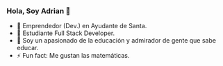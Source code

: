 ### Hola, Soy Adrian 👋

- 🔭 Emprendedor (Dev.) en Ayudante de Santa.
- 🌱 Estudiante Full Stack Developer.
- 💬 Soy un apasionado de la educación y admirador de gente que sabe educar.
- ⚡ Fun fact: Me gustan las matemáticas.
